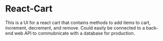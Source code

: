 # React-Cart
This is a UI for a react cart that contains methods to add items to cart, increment, decrement, and remove. 
Could easily be connected to a back-end web API to commubnicate with a database for production.
